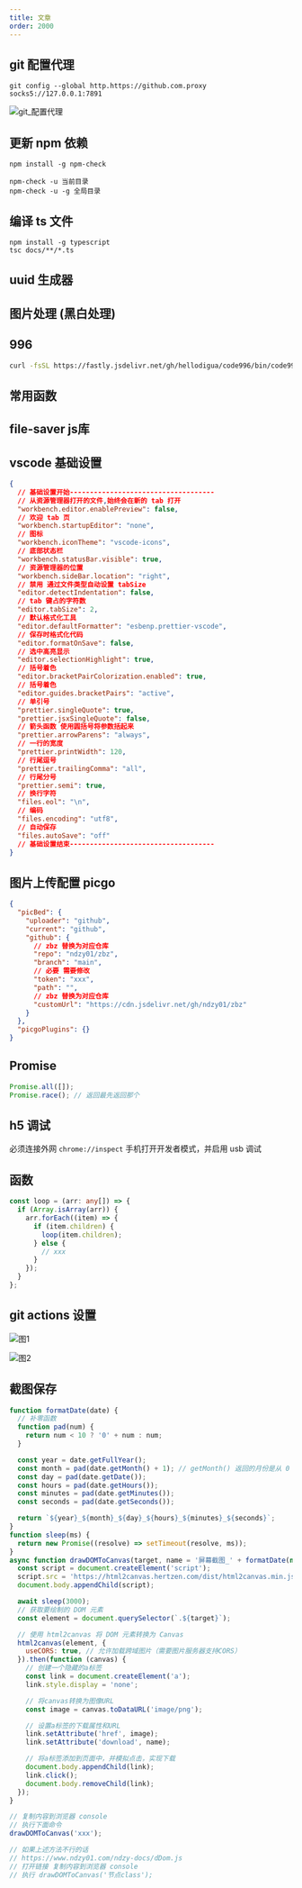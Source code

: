 ```yaml
---
title: 文章
order: 2000
---
```


## git 配置代理

`git config --global http.https://github.com.proxy socks5://127.0.0.1:7891`

![git_配置代理](https://cdn.jsdelivr.net/gh/ndzy01/img/NDZY_6c4f67af-113b-4805-a6a7-09cdc37ffa2d_git_%E9%85%8D%E7%BD%AE%E4%BB%A3%E7%90%86.png)

## 更新 npm 依赖

```
npm install -g npm-check

npm-check -u 当前目录
npm-check -u -g 全局目录
```

## 编译 ts 文件

```
npm install -g typescript
tsc docs/**/*.ts
```

## uuid 生成器

<code src="./_react/uuid.tsx"></code>

## 图片处理 (黑白处理)

<code src="./_react/react-img-upload.tsx"></code>

## 996

```bash
curl -fsSL https://fastly.jsdelivr.net/gh/hellodigua/code996/bin/code996.sh | bash
```

## 常用函数

<code src="./_react/index.tsx"></code>

## file-saver js库

## vscode 基础设置

```json
{
  // 基础设置开始------------------------------------
  // 从资源管理器打开的文件,始终会在新的 tab 打开
  "workbench.editor.enablePreview": false,
  // 欢迎 tab 页
  "workbench.startupEditor": "none",
  // 图标
  "workbench.iconTheme": "vscode-icons",
  // 底部状态栏
  "workbench.statusBar.visible": true,
  // 资源管理器的位置
  "workbench.sideBar.location": "right",
  // 禁用 通过文件类型自动设置 tabSize
  "editor.detectIndentation": false,
  // tab 键占的字符数
  "editor.tabSize": 2,
  // 默认格式化工具
  "editor.defaultFormatter": "esbenp.prettier-vscode",
  // 保存时格式化代码
  "editor.formatOnSave": false,
  // 选中高亮显示
  "editor.selectionHighlight": true,
  // 括号着色
  "editor.bracketPairColorization.enabled": true,
  // 括号着色
  "editor.guides.bracketPairs": "active",
  // 单引号
  "prettier.singleQuote": true,
  "prettier.jsxSingleQuote": false,
  // 箭头函数 使用圆括号将参数括起来
  "prettier.arrowParens": "always",
  // 一行的宽度
  "prettier.printWidth": 120,
  // 行尾逗号
  "prettier.trailingComma": "all",
  // 行尾分号
  "prettier.semi": true,
  // 换行字符
  "files.eol": "\n",
  // 编码
  "files.encoding": "utf8",
  // 自动保存
  "files.autoSave": "off"
  // 基础设置结束------------------------------------
}
```

## 图片上传配置 picgo

```json
{
  "picBed": {
    "uploader": "github",
    "current": "github",
    "github": {
      // zbz 替换为对应仓库
      "repo": "ndzy01/zbz",
      "branch": "main",
      // 必要 需要修改
      "token": "xxx",
      "path": "",
      // zbz 替换为对应仓库
      "customUrl": "https://cdn.jsdelivr.net/gh/ndzy01/zbz"
    }
  },
  "picgoPlugins": {}
}
```

## Promise

```js
Promise.all([]);
Promise.race(); // 返回最先返回那个
```

## h5 调试

必须连接外网 `chrome://inspect` 手机打开开发者模式，并启用 usb 调试

## 函数

```ts
const loop = (arr: any[]) => {
  if (Array.isArray(arr)) {
    arr.forEach((item) => {
      if (item.children) {
        loop(item.children);
      } else {
        // xxx
      }
    });
  }
};
```

## git actions 设置

![图1](https://cdn.jsdelivr.net/gh/ndzy01/img/NDZY_d9229d7c-2c6b-4276-ab73-d50a950c9794_img-1.jpg)

![图2](https://cdn.jsdelivr.net/gh/ndzy01/img/NDZY_5847a175-f877-4958-acfa-193dd258c3b8_img-2.jpg)

## 截图保存

```js
function formatDate(date) {
  // 补零函数
  function pad(num) {
    return num < 10 ? '0' + num : num;
  }

  const year = date.getFullYear();
  const month = pad(date.getMonth() + 1); // getMonth() 返回的月份是从 0 开始的
  const day = pad(date.getDate());
  const hours = pad(date.getHours());
  const minutes = pad(date.getMinutes());
  const seconds = pad(date.getSeconds());

  return `${year}_${month}_${day}_${hours}_${minutes}_${seconds}`;
}
function sleep(ms) {
  return new Promise((resolve) => setTimeout(resolve, ms));
}
async function drawDOMToCanvas(target, name = '屏幕截图_' + formatDate(new Date()) + '.png') {
  const script = document.createElement('script');
  script.src = 'https://html2canvas.hertzen.com/dist/html2canvas.min.js';
  document.body.appendChild(script);

  await sleep(3000);
  // 获取要绘制的 DOM 元素
  const element = document.querySelector(`.${target}`);

  // 使用 html2canvas 将 DOM 元素转换为 Canvas
  html2canvas(element, {
    useCORS: true, // 允许加载跨域图片（需要图片服务器支持CORS）
  }).then(function (canvas) {
    // 创建一个隐藏的a标签
    const link = document.createElement('a');
    link.style.display = 'none';

    // 将canvas转换为图像URL
    const image = canvas.toDataURL('image/png');

    // 设置a标签的下载属性和URL
    link.setAttribute('href', image);
    link.setAttribute('download', name);

    // 将a标签添加到页面中，并模拟点击，实现下载
    document.body.appendChild(link);
    link.click();
    document.body.removeChild(link);
  });
}

// 复制内容到浏览器 console
// 执行下面命令
drawDOMToCanvas('xxx');

// 如果上述方法不行的话
// https://www.ndzy01.com/ndzy-docs/dDom.js
// 打开链接 复制内容到浏览器 console
// 执行 drawDOMToCanvas('节点class');
```
